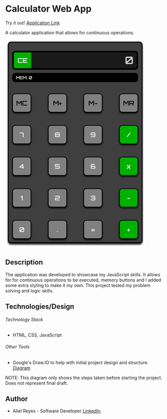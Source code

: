 # Calculator Web App

Try it out! [Application Link](https://areyesfigueroa.github.io/Calculator-Web-App/)

A calculator application that allows for continuous operations.

![Calculator App](./calculator.png)

## Description
The application was developed to showcase my JavaScript skills. It allows for for continuous operations to be executed, memory buttons and I added some extra styling to make it my own. This project tested my problem solving and logic skills.

## Technologies/Design

###### Technology Stack
- HTML, CSS, JavaScript

###### Other Tools
- Google's Draw.IO to help with initial project design and structure. [Diagram](https://drive.google.com/file/d/1vqM3t-Y6Gz23v46k4-g9TtRWZD5Dx1WS/view?usp=sharing)

NOTE: This diagram only shows the steps taken before starting the project. Does not represent final draft. 

## Author
- Aliel Reyes - Software Developer [LinkedIn](https://www.linkedin.com/in/alielreyes/).



